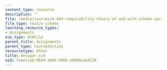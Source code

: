 ```yaml
---
content_type: resource
description: ''
file: /media/courses/6-844-computability-theory-of-and-with-scheme-spring-2003/feeec1a09b94ab04506be8098cda4278_desugar.scm
file_type: text/x-scheme
learning_resource_types:
- Assignments
ocw_type: OCWFile
parent_title: Assignments
parent_type: CourseSection
resourcetype: Other
title: desugar.scm
uid: feeec1a0-9b94-ab04-506b-e8098cda4278
---
```

